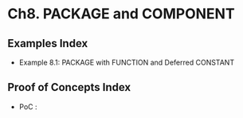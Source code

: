 # Ch8. PACKAGE and COMPONENT

## Examples Index
* Example 8.1: PACKAGE with FUNCTION and Deferred CONSTANT

## Proof of Concepts Index
* PoC :

